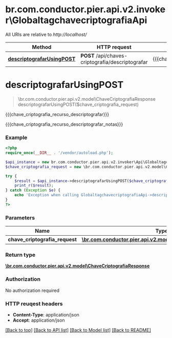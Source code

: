 # br.com.conductor.pier.api.v2.invoker\GlobaltagchavecriptografiaApi

All URIs are relative to *http://localhost/*

Method | HTTP request | Description
------------- | ------------- | -------------
[**descriptografarUsingPOST**](GlobaltagchavecriptografiaApi.md#descriptografarUsingPOST) | **POST** /api/chaves-criptografia/descriptografar | {{{chave_criptografia_recurso_descriptografar}}}


# **descriptografarUsingPOST**
> \br.com.conductor.pier.api.v2.model\ChaveCriptografiaResponse descriptografarUsingPOST($chave_criptografia_request)

{{{chave_criptografia_recurso_descriptografar}}}

{{{chave_criptografia_recurso_descriptografar_notas}}}

### Example 
```php
<?php
require_once(__DIR__ . '/vendor/autoload.php');

$api_instance = new br.com.conductor.pier.api.v2.invoker\Api\GlobaltagchavecriptografiaApi();
$chave_criptografia_request = new \br.com.conductor.pier.api.v2.model\ChaveCriptografiaRequest(); // \br.com.conductor.pier.api.v2.model\ChaveCriptografiaRequest | chaveCriptografiaRequest

try { 
    $result = $api_instance->descriptografarUsingPOST($chave_criptografia_request);
    print_r($result);
} catch (Exception $e) {
    echo 'Exception when calling GlobaltagchavecriptografiaApi->descriptografarUsingPOST: ', $e->getMessage(), "\n";
}
?>
```

### Parameters

Name | Type | Description  | Notes
------------- | ------------- | ------------- | -------------
 **chave_criptografia_request** | [**\br.com.conductor.pier.api.v2.model\ChaveCriptografiaRequest**](\br.com.conductor.pier.api.v2.model\ChaveCriptografiaRequest.md)| chaveCriptografiaRequest | 

### Return type

[**\br.com.conductor.pier.api.v2.model\ChaveCriptografiaResponse**](ChaveCriptografiaResponse.md)

### Authorization

No authorization required

### HTTP reuqest headers

 - **Content-Type**: application/json
 - **Accept**: application/json

[[Back to top]](#) [[Back to API list]](../README.md#documentation-for-api-endpoints) [[Back to Model list]](../README.md#documentation-for-models) [[Back to README]](../README.md)

